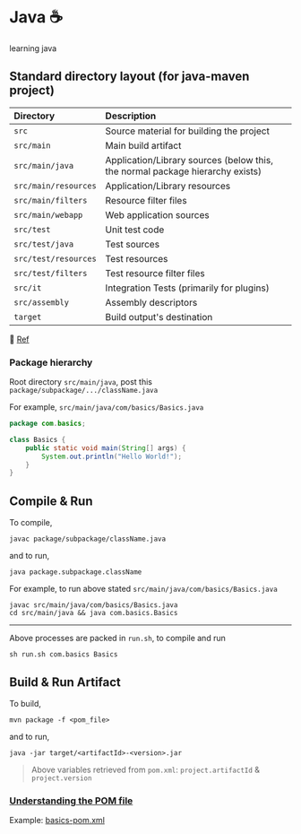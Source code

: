 # Java :coffee:
learning java

## Standard directory layout (for java-maven project)

| Directory | Description |
| :--- | :--- |
| `src` | Source material for building the project |
| `src/main` | Main build artifact |
| `src/main/java` | Application/Library sources (below this, the normal package hierarchy exists) |
| `src/main/resources` | Application/Library resources |
| `src/main/filters` | Resource filter files |
| `src/main/webapp` | Web application sources |
| `src/test` | Unit test code |
| `src/test/java` | Test sources |
| `src/test/resources` | Test resources |
| `src/test/filters` | Test resource filter files |
| `src/it` | Integration Tests (primarily for plugins) |
| `src/assembly` | Assembly descriptors |
| `target` | Build output's destination |

:link: [Ref](http://maven.apache.org/guides/introduction/introduction-to-the-standard-directory-layout.html)

### Package hierarchy

Root directory `src/main/java`, post this `package/subpackage/.../className.java`

For example, `src/main/java/com/basics/Basics.java`

```java
package com.basics;

class Basics {
    public static void main(String[] args) {
        System.out.println("Hello World!");
    }
}
```

## Compile & Run

To compile,

```shell
javac package/subpackage/className.java
```

and to run,

```shell
java package.subpackage.className
```

For example, to run above stated `src/main/java/com/basics/Basics.java`

```shell
javac src/main/java/com/basics/Basics.java
cd src/main/java && java com.basics.Basics
```

---

Above processes are packed in `run.sh`, to compile and run

```shell
sh run.sh com.basics Basics
```

## Build & Run Artifact

To build,

```shell
mvn package -f <pom_file>
```

and to run,

```shell
java -jar target/<artifactId>-<version>.jar
```

> Above variables retrieved from `pom.xml`: `project.artifactId` & `project.version`

### [Understanding the POM file](https://maven.apache.org/pom.html)

Example: [basics-pom.xml](basics-pom.xml)
